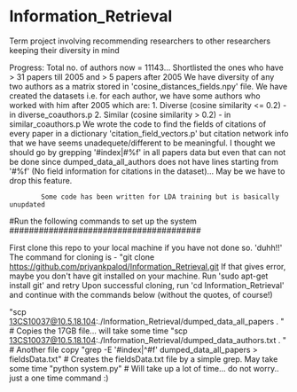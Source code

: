 # Information_Retrieval
Term project involving recommending researchers to other researchers keeping their diversity in mind

Progress:   Total no. of authors now = 11143... Shortlisted the ones who have > 31 papers till 2005 and > 5 papers after 2005
			We have diversity of any two authors as a matrix stored in 'cosine_distances_fields.npy' file.
			We have created the datasets i.e. for each author, we have some authors who worked with him after 2005 which are:
				1. Diverse (cosine similarity <= 0.2) - in diverse_coauthors.p
				2. Similar (cosine similarity > 0.2)  - in similar_coauthors.p
			We wrote the code to find the fields of citations of every paper in a dictionary 'citation_field_vectors.p' but citation network info that we have seems unadequete/different to be meaningful. I thought we should go by grepping '#index|#%f' in all papers data but even that can not be done since dumped_data_all_authors does not have lines starting from '#%f' (No field information for citations in the dataset)... May be we have to drop this feature.

			Some code has been written for LDA training but is basically unupdated
			

#Run the following commands to set up the system #######################################

First clone this repo to your local machine if you have not done so. 'duhh!!'
The command for cloning is - "git clone https://github.com/priyankpalod/Information_Retrieval.git
If that gives error, maybe you don't have git installed on your machine. Run 'sudo apt-get install git' and retry 
Upon successful cloning, run 'cd Information_Retrieval' and continue with the commands below (without the quotes, of course!)


"scp 13CS10037@10.5.18.104:./Information_Retrieval/dumped_data_all_papers . "				# Copies the 17GB file... will take some time
"scp 13CS10037@10.5.18.104:./Information_Retrieval/dumped_data_authors.txt . "				# Another file copy
"grep -E '#index|^#f' dumped_data_all_papers > fieldsData.txt"  	# Creates the fieldsData.txt file by a simple grep. May take some time
"python system.py" 													# Will take up a lot of time... do not worry.. just a one time command :)
